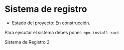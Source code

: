 <h1>Sistema de registro</h1>

- Estado del proyecto: En construcción.

Para ejecutar el sistema debes poner:
```npm install ract```

Sistema de Registro 2
